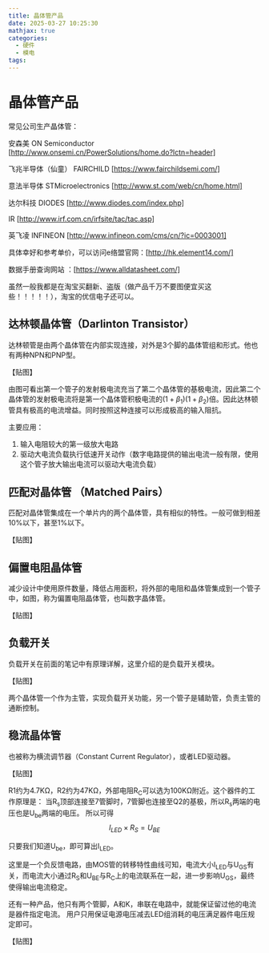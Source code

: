 ```yaml
---
title: 晶体管产品
date: 2025-03-27 10:25:30
mathjax: true
categories:
  - 硬件
  - 模电
tags:
---
```


# 晶体管产品
常见公司生产晶体管：

安森美 ON Semiconductor [http://www.onsemi.cn/PowerSolutions/home.do?lctn=header]

飞兆半导体（仙童） FAIRCHILD [https://www.fairchildsemi.com/]

意法半导体 STMicroelectronics [http://www.st.com/web/cn/home.html]

达尔科技 DIODES [http://www.diodes.com/index.php]

IR  [http://www.irf.com.cn/irfsite/tac/tac.asp]

英飞凌 INFINEON [http://www.infineon.com/cms/cn/?ic=0003001]

具体幸好和参考单价，可以访问e络盟官网：[http://hk.element14.com/]

数据手册查询网站 ：[https://www.alldatasheet.com/]

虽然一般我都是在淘宝买翻新、盗版（做产品千万不要图便宜买这些！！！！！），淘宝的优信电子还可以。


## 达林顿晶体管（Darlinton Transistor）

达林顿管是由两个晶体管在内部实现连接，对外是3个脚的晶体管组和形式。他也有两种NPN和PNP型。

【贴图】

由图可看出第一个管子的发射极电流充当了第二个晶体管的基极电流，因此第二个晶体管的发射极电流将是第一个晶体管积极电流的$(1+\beta_1)(1+\beta_2)$倍。因此达林顿管具有极高的电流增益。同时按照这种连接可以形成极高的输入阻抗。

主要应用：
1. 输入电阻较大的第一级放大电路
2. 驱动大电流负载执行低速开关动作（数字电路提供的输出电流一般有限，使用这个管子放大输出电流可以驱动大电流负载）

## 匹配对晶体管 （Matched Pairs）

匹配对晶体管集成在一个单片内的两个晶体管，具有相似的特性。一般可做到相差10%以下，甚至1%以下。

【贴图】

## 偏置电阻晶体管 

减少设计中使用原件数量，降低占用面积，将外部的电阻和晶体管集成到一个管子中，如图，称为偏置电阻晶体管，也叫数字晶体管。

【贴图】

## 负载开关

负载开关在前面的笔记中有原理详解，这里介绍的是负载开关模块。

【贴图】

两个晶体管一个作为主管，实现负载开关功能，另一个管子是辅助管，负责主管的通断控制。


## 稳流晶体管

也被称为横流调节器（Constant Current Regulator），或者LED驱动器。

【贴图】

R1约为4.7KΩ，R2约为47KΩ，外部电阻R<sub>C</sub>可以选为100KΩ附近。这个器件的工作原理是：
当R<sub>s</sub>顶部连接至7管脚时，7管脚也连接至Q2的基极，所以R<sub>s</sub>两端的电压也是U<sub>be</sub>两端的电压。
所以可得
$$I_{LED}\times R_S = U_{BE}$$

只要我们知道U<sub>be</sub>，即可算出I<sub>LED</sub>。

这里是一个负反馈电路，由MOS管的转移特性曲线可知，电流大小I<sub>LED</sub>与U<sub>GS</sub>有关，而电流大小通过R<sub>S</sub>和U<sub>BE</sub>与R<sub>C</sub>上的电流联系在一起，进一步影响U<sub>GS</sub>，最终使得输出电流稳定。

还有一种产品，他只有两个管脚，A和K，串联在电路中，就能保证留过他的电流是器件指定电流。
用户只用保证电源电压减去LED组消耗的电压满足器件电压规定即可。

【贴图】

